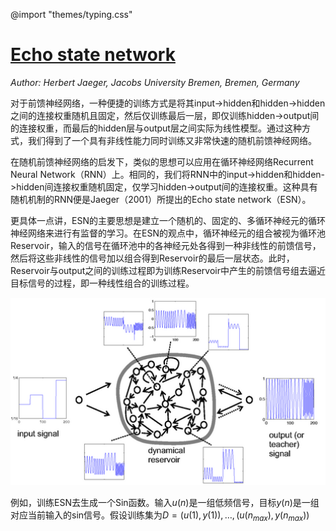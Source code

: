 @import "themes/typing.css"

# [Echo state network](http://www.scholarpedia.org/article/Echo_state_network)

_Author: Herbert Jaeger, Jacobs University Bremen, Bremen, Germany_

对于前馈神经网络，一种便捷的训练方式是将其input->hidden和hidden->hidden之间的连接权重随机且固定，然后仅训练最后一层，即仅训练hidden->output间的连接权重，而最后的hidden层与output层之间实际为线性模型。通过这种方式，我们得到了一个具有非线性能力同时训练又非常快速的随机前馈神经网络。

在随机前馈神经网络的启发下，类似的思想可以应用在循环神经网络Recurrent Neural Network（RNN）上。相同的，我们将RNN中的input->hidden和hidden->hidden间连接权重随机固定，仅学习hidden->output间的连接权重。这种具有随机机制的RNN便是Jaeger（2001）所提出的Echo state network（ESN）。

更具体一点讲，ESN的主要思想是建立一个随机的、固定的、多循环神经元的循环神经网络来进行有监督的学习。在ESN的观点中，循环神经元的组合被视为循环池Reservoir，输入的信号在循环池中的各神经元处各得到一种非线性的前馈信号，然后将这些非线性的信号加以组合得到Reservoir的最后一层状态。此时，Reservoir与output之间的训练过程即为训练Reservoir中产生的前馈信号组去逼近目标信号的过程，即一种线性组合的训练过程。

<div style="text-align:center">
<img src="./imgs/esn-example.png"  height="300">
</div>


例如，训练ESN去生成一个Sin函数。输入$u(n)$是一组低频信号，目标$y(n)$是一组对应当前输入的sin信号。假设训练集为$D = (u(1),y(1)),\ldots, (u(n_{max}),y(n_{max}))$